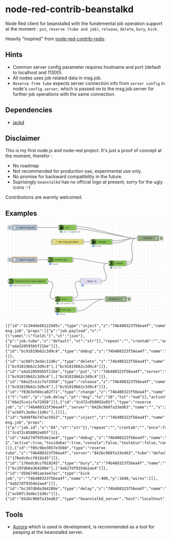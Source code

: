 # node-red-contrib-beanstalkd
Node Red client for beanstalkd with the fundemental job operation support at the moment : `put`, `reserve (tube and job)`, `release`, `delete`, `bury`, `kick`.

Heavily "inspired" from [node-red-contrib-redis](https://github.com/chameleonbr/node-red-contrib-redis).

## Hints
 - Common server config parameter requires hostname and port (default to localhost and 11300).
 - All nodes uses job related data in msg.job. 
 - `Reserve from tube` expects server connection info from `server config` in node's `config.server`, which is passed on to the msg.job.server for further job operations with the same connection.


## Dependencies
 - [jackd](https://github.com/getjackd/jackd) 

## Disclaimer
This is my first node.js and node-red project. It's just a proof of concept at the moment, therefor :
- No roadmap
- Not recommended for production use, experimental use only.
- No promise for backward compatibility in the future.
- Suprisingly `beanstalkd` has no official logo at present; sorry for the ugly icons :-)

Contributions are warmly welcomed.

## Examples
![Alt text](image.png)
```
[{"id":"2c344de681229d5c","type":"inject","z":"74b480323f56ea4f","name":"inject msg.job","props":[{"p":"job.payload","v":"{\"some\":\"field\"}","vt":"json"},{"p":"job.tube","v":"default","vt":"str"}],"repeat":"","crontab":"","once":false,"onceDelay":0.1,"topic":"","x":170,"y":1380,"wires":[["a4a520595b5f21be"]]},{"id":"bc91819b62c3d9c4","type":"debug","z":"74b480323f56ea4f","name":"DEBUG","active":true,"tosidebar":true,"console":false,"tostatus":false,"complete":"true","targetType":"full","statusVal":"","statusType":"auto","x":860,"y":1440,"wires":[]},{"id":"acb07c3edec11d6c","type":"delete","z":"74b480323f56ea4f","name":"","x":690,"y":1580,"wires":[["bc91819b62c3d9c4"],["bc91819b62c3d9c4"]]},{"id":"a4a520595b5f21be","type":"put","z":"74b480323f56ea4f","server":"8426c968fa33ed63","tube":"cona","name":"","x":410,"y":1380,"wires":[["bc91819b62c3d9c4"],["bc91819b62c3d9c4"]]},{"id":"66e25ce1cfe72958","type":"release","z":"74b480323f56ea4f","name":"","x":600,"y":1460,"wires":[["bc91819b62c3d9c4"],["bc91819b62c3d9c4"]]},{"id":"f03b3e56bca02f71","type":"change","z":"74b480323f56ea4f","name":"","rules":[{"t":"set","p":"job.delay","pt":"msg","to":"10","tot":"num"}],"action":"","property":"","from":"","to":"","reg":false,"x":410,"y":1460,"wires":[["66e25ce1cfe72958"]]},{"id":"3c472c058092e85f","type":"reserve job","z":"74b480323f56ea4f","server":"8426c968fa33ed63","name":"","x":370,"y":1560,"wires":[["acb07c3edec11d6c"],[]]},{"id":"bd49f8e747ac5653","type":"inject","z":"74b480323f56ea4f","name":"inject msg.job","props":[{"p":"job.id","v":"84","vt":"str"}],"repeat":"","crontab":"","once":false,"onceDelay":0.1,"topic":"","x":170,"y":1560,"wires":[["3c472c058092e85f"]]},{"id":"4ab27df935de2ae4","type":"debug","z":"74b480323f56ea4f","name":"DEBUG 2","active":true,"tosidebar":true,"console":false,"tostatus":false,"complete":"true","targetType":"full","statusVal":"","statusType":"auto","x":680,"y":1780,"wires":[]},{"id":"f05c9be3057e3560","type":"reserve tube","z":"74b480323f56ea4f","server":"8426c968fa33ed63","tube":"default","name":"","x":190,"y":1680,"wires":[["176edc0ccf019245"]]},{"id":"176edc0ccf019245","type":"bury","z":"74b480323f56ea4f","name":"","x":390,"y":1780,"wires":[["bc197db0a364280e"],["4ab27df935de2ae4"]]},{"id":"d5b67401ae3a47ac","type":"kick job","z":"74b480323f56ea4f","name":"","x":400,"y":1840,"wires":[[],["4ab27df935de2ae4"]]},{"id":"bc197db0a364280e","type":"delay","z":"74b480323f56ea4f","name":"","pauseType":"delay","timeout":"1","timeoutUnits":"seconds","rate":"1","nbRateUnits":"1","rateUnits":"second","randomFirst":"1","randomLast":"5","randomUnits":"seconds","drop":false,"allowrate":false,"outputs":1,"x":540,"y":1680,"wires":[["acb07c3edec11d6c"]]},{"id":"8426c968fa33ed63","type":"beanstalkd_server","host":"localhost","port":"11300"}]
```
## Tools
 - [Aurora](https://github.com/xuri/aurora) which is used in development, is recommended as a tool for peeping at the beanstalkd server.